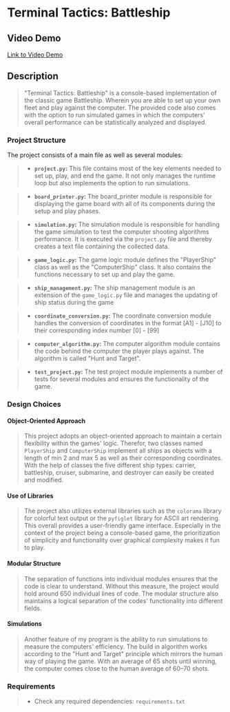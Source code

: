 # Terminal Tactics: Battleship

## Video Demo

[Link to Video Demo](<https://youtu.be/TrsPZBQHl6k>)

## Description

>"Terminal Tactics: Battleship" is a console-based implementation of the classic game Battleship. Wherein you are able
to set up your own fleet and play against the computer. The provided code also comes with the option to run simulated
games in which the computers' overall performance can be statistically analyzed and displayed.

### Project Structure

The project consists of a main file as well as several modules:

>- **`project.py`:** This file contains most of the key elements needed to set up, play, and end the game. It not only
  manages the runtime loop but also implements the option to run simulations.


>- **`board_printer.py`:** The board_printer module is responsible for displaying the game board with all of its
  components during the setup and play phases.


>- **`simulation.py`:** The simulation module is responsible for handling the game simulation to test the
  computer shooting algorithms performance. It is executed via the `project.py` file and thereby creates a text file
  containing the collected data.


>- **`game_logic.py`:** The game logic module defines the "PlayerShip" class as well as the "ComputerShip" class. It
  also contains the functions necessary to set up and play the game.


>- **`ship_management.py`:** The ship management module is an extension of the `game_logic.py` file and manages the
  updating of ship status during the game


>- **`coordinate_conversion.py`:** The coordinate conversion module handles the conversion of coordinates in the format
  [A1] - [J10] to their corresponding index number [0] - [99]


>- **`computer_algorithm.py`:** The computer algorithm module contains the code behind the computer the player plays
  against. The algorithm is called "Hunt and Target".


>- **`test_project.py`:** The test project module implements a number of tests for several modules and ensures the
  functionality of the game.

### Design Choices

#### Object-Oriented Approach

>This project adopts an object-oriented approach to maintain a certain flexibility within the games' logic.
Therefor, two classes named `PlayerShip` and `ComputerShip` implement all ships as objects with a length of min 2 and
max 5 as well as their corresponding coordinates. With the help of classes the five different ship types: carrier,
battleship, cruiser, submarine, and destroyer can easily be created and modified.

#### Use of Libraries

>The project also utilizes external libraries such as the `colorama` library for colorful text output or the
`pyfiglet` library for ASCII art rendering. This overall provides a user-friendly game interface. Especially in the
context of the project being a console-based game, the prioritization of simplicity and functionality over graphical
complexity makes it fun to play.

#### Modular Structure

>The separation of functions into individual modules ensures that the code is clear to understand. Without this
measure, the project would hold around 650 individual lines of code. The modular structure also maintains a logical
separation of the codes' functionality into different fields.

#### Simulations

>Another feature of my program is the ability to run simulations to measure the computers' efficiency. The build in
algorithm works according to the "Hunt and Target" principle which mirrors the human way of playing the game. With an
average of 65 shots until winning, the computer comes close to the human average of 60–70 shots.

### Requirements

>- Check any required dependencies: `requirements.txt`

